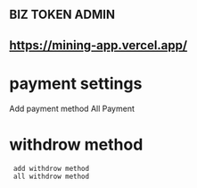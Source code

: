 ## BIZ TOKEN ADMIN

## https://mining-app.vercel.app/

# payment settings

Add payment method
All Payment

# withdrow method

     add withdrow method
     all withdrow method
